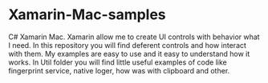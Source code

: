 # Xamarin-Mac-samples
C# Xamarin Mac. Xamarin allow me to create UI controls with behavior what I need.
In this repository you will find deferent controls and how interact with them.
My examples are easy to use and it easy to understand how it works.
In Util folder you will find little useful examples of code like fingerprint service, native loger, how was with clipboard and other.
